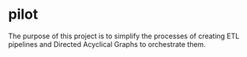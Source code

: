 # pilot

The purpose of this project is to simplify the processes of creating ETL pipelines and Directed Acyclical Graphs to orchestrate them.
